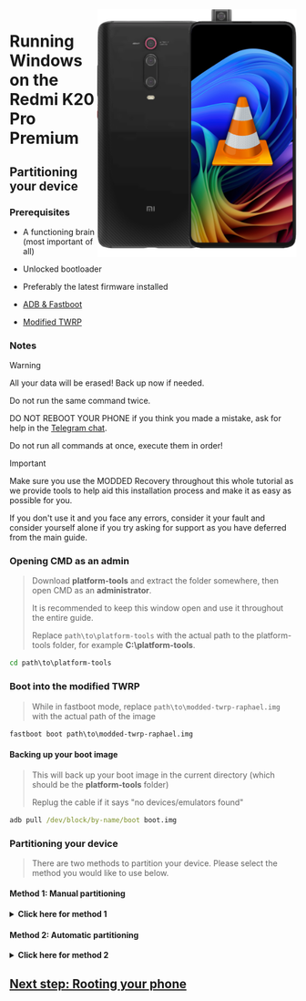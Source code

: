 <img align="right" src="https://github.com/new-WoA-Raphael/woa-raphael/blob/main/media/raphaelbutnotass.png" width="350" alt="Windows 11 running on a Redmi K20 Pro">

# Running Windows on the Redmi K20 Pro Premium

## Partitioning your device

### Prerequisites
- A functioning brain (most important of all)
  
- Unlocked bootloader
  
- Preferably the latest firmware installed
  
- [ADB & Fastboot](https://developer.android.com/studio/releases/platform-tools)
  
- [Modified TWRP](https://github.com/new-WoA-Raphael/woa-raphael/releases/download/Files/modded-twrp-raphael.img)

### Notes
> [!WARNING]  
> All your data will be erased! Back up now if needed.
> 
> Do not run the same command twice.
> 
> DO NOT REBOOT YOUR PHONE if you think you made a mistake, ask for help in the [Telegram chat](t.me/woaraphael).
> 
> Do not run all commands at once, execute them in order!

> [!IMPORTANT]
> Make sure you use the MODDED Recovery throughout this whole tutorial as we provide tools to help aid this installation process and make it as easy as possible for you.
> 
> If you don't use it and you face any errors, consider it your fault and consider yourself alone if you try asking for support as you have deferred from the main guide.

### Opening CMD as an admin
> Download **platform-tools** and extract the folder somewhere, then open CMD as an **administrator**.
>
> It is recommended to keep this window open and use it throughout the entire guide.
> 
> Replace `path\to\platform-tools` with the actual path to the platform-tools folder, for example **C:\platform-tools**.
```cmd
cd path\to\platform-tools
```

### Boot into the modified TWRP
> While in fastboot mode, replace `path\to\modded-twrp-raphael.img` with the actual path of the image
```cmd
fastboot boot path\to\modded-twrp-raphael.img
```

#### Backing up your boot image
> This will back up your boot image in the current directory (which should be the **platform-tools** folder)
>
> Replug the cable if it says "no devices/emulators found"
```cmd
adb pull /dev/block/by-name/boot boot.img
```

### Partitioning your device
> There are two methods to partition your device. Please select the method you would like to use below. 

#### Method 1: Manual partitioning 

<details>
  <summary><strong>Click here for method 1</strong></summary> 

#### Opening a shell
```cmd
adb shell
```

#### Resizing the partition table
```cmd
adb shell sgdisk --resize-table 64 /dev/block/sda
```

### Preparing for partitioning
$${\color{lightblue}🟦 Note}$$
> If at any moment in parted you see an error prompting you to type "Yes/No" or "Ignore/Cancel", type `Yes` or `Ignore` depending on the situation to ignore the errors and continue.
>
> If you see any **udevadm** errors, you can ignore these as well.
```cmd
parted /dev/block/sda
```

#### Printing the current partition table
> Parted will print the list of partitions, userdata should be the last partition in the list
```cmd
print
``` 

#### Removing userdata
> Replace **$** with the number of the **userdata** partition, which should be **31**
```cmd
rm $
``` 

#### Recreating userdata
> Replace **2080MB** with the former start value of **userdata** which we just deleted
>
> Replace **64GB** with the end value you want **userdata** to have. In this example your available usable space in Android will be 64GB-2080MB = **62GB**
```cmd
mkpart userdata ext4 2080MB 64GB
``` 

#### Creating ESP partition
> Replace **64GB** with the end value of **userdata**
>
> Replace **64.3GB** with the value you used before, adding **0.3GB** to it
```cmd
mkpart esp fat32 64GB 64.3GB
``` 

#### Creating Windows partition
> Replace **64.3GB** with the end value of **esp**
```cmd
mkpart win ntfs 64.3GB -0MB
``` 

#### Making ESP bootable
> Use `print` to see all partitions. Replace "$" with your ESP partition number, which should be **32**
```cmd
set $ esp on
``` 

#### Exit parted
```cmd
quit
``` 

### Formatting data
- Format all data in TWRP, or Android will not boot.
- ( Go to Wipe > Format data > type yes ) 

#### Check if Android still starts
- Just restart the phone, and see if Android still works 

### Formatting Windows and ESP drives
> Reboot into the modded recovery, then run the below two commands
```cmd
adb shell mkfs.ntfs -f /dev/block/by-name/win -L WINRAPHAEL
``` 

```cmd
adb shell mkfs.fat -F32 -s1 /dev/block/by-name/esp -n ESPRAPHAEL
``` 

### Fixing the GPT
> If you do not do this, Windows may break your device
```cmd
adb shell fixgpt
```

</details>

#### Method 2: Automatic partitioning 

<details>
  <summary><strong>Click here for method 2</strong></summary> 

> [!Important]
> If your device is using dynamic partitions for newer roms, DO NOT USE THE PARTITION SCRIPT and instead use **Method 1: Manual partitioning**.

### Run the partitioning script
> Replace **$** with the amount of storage you want Windows to have (do not add GB, just write the number)
> 
> If it asks you to run it once again, do so
```cmd
adb shell partition $
``` 

### Check if Android still starts
- Just restart the phone, and see if Android still works 

</details>

## [Next step: Rooting your phone](/guide/2-root.md)















